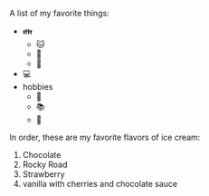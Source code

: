 A list of my favorite things:
- 👪
  - 🐱
  - 🐶
  - 👶
- 💻
- hobbies
  - 🥘
  - 📚
  - 👞

In order, these are my favorite flavors of ice cream:
1. Chocolate
2. Rocky Road
3. Strawberry
4. vanilla with cherries and chocolate sauce
